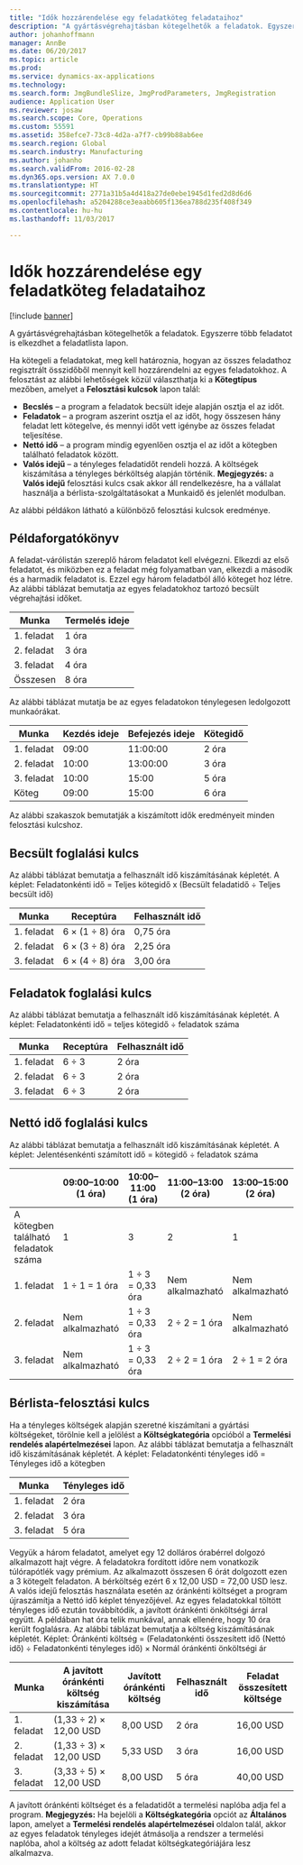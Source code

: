 ```yaml
---
title: "Idők hozzárendelése egy feladatköteg feladataihoz"
description: "A gyártásvégrehajtásban kötegelhetők a feladatok. Egyszerre több feladatot is elkezdhet a feladatlista lapon."
author: johanhoffmann
manager: AnnBe
ms.date: 06/20/2017
ms.topic: article
ms.prod: 
ms.service: dynamics-ax-applications
ms.technology: 
ms.search.form: JmgBundleSlize, JmgProdParameters, JmgRegistration
audience: Application User
ms.reviewer: josaw
ms.search.scope: Core, Operations
ms.custom: 55591
ms.assetid: 358efce7-73c8-4d2a-a7f7-cb99b88ab6ee
ms.search.region: Global
ms.search.industry: Manufacturing
ms.author: johanho
ms.search.validFrom: 2016-02-28
ms.dyn365.ops.version: AX 7.0.0
ms.translationtype: HT
ms.sourcegitcommit: 2771a31b5a4d418a27de0ebe1945d1fed2d8d6d6
ms.openlocfilehash: a5204288ce3eaabb605f136ea788d235f408f349
ms.contentlocale: hu-hu
ms.lasthandoff: 11/03/2017

---
```


# <a name="allocate-time-to-jobs-in-a-job-bundle"></a>Idők hozzárendelése egy feladatköteg feladataihoz

[!include [banner](../includes/banner.md)]

A gyártásvégrehajtásban kötegelhetők a feladatok. Egyszerre több feladatot is elkezdhet a feladatlista lapon.

Ha kötegeli a feladatokat, meg kell határoznia, hogyan az összes feladathoz regisztrált összidőből mennyit kell hozzárendelni az egyes feladatokhoz. A felosztást az alábbi lehetőségek közül választhatja ki a **Kötegtípus** mezőben, amelyet a **Felosztási kulcsok** lapon talál:

-   **Becslés** – a program a feladatok becsült ideje alapján osztja el az időt.
-   **Feladatok** – a program aszerint osztja el az időt, hogy összesen hány feladat lett kötegelve, és mennyi időt vett igénybe az összes feladat teljesítése.
-   **Nettó idő** – a program mindig egyenlően osztja el az időt a kötegben található feladatok között.
-   **Valós idejű** – a tényleges feladatidőt rendeli hozzá. A költségek kiszámítása a tényleges bérköltség alapján történik. **Megjegyzés:** a **Valós idejű** felosztási kulcs csak akkor áll rendelkezésre, ha a vállalat használja a bérlista-szolgáltatásokat a Munkaidő és jelenlét modulban.

Az alábbi példákon látható a különböző felosztási kulcsok eredménye.

## <a name="example-scenario"></a>Példaforgatókönyv
A feladat-várólistán szereplő három feladatot kell elvégezni. Elkezdi az első feladatot, és miközben ez a feladat még folyamatban van, elkezdi a második és a harmadik feladatot is. Ezzel egy három feladatból álló köteget hoz létre. Az alábbi táblázat bemutatja az egyes feladatokhoz tartozó becsült végrehajtási időket.

| Munka   | Termelés ideje |
|-------|-----------------|
| 1. feladat | 1 óra          |
| 2. feladat | 3 óra         |
| 3. feladat | 4 óra         |
| Összesen | 8 óra         |

Az alábbi táblázat mutatja be az egyes feladatokon ténylegesen ledolgozott munkaórákat.

| Munka    | Kezdés ideje | Befejezés ideje | Kötegidő |
|--------|------------|----------|-------------|
| 1. feladat  | 09:00      | 11:00:00    | 2 óra     |
| 2. feladat  | 10:00      | 13:00:00    | 3 óra     |
| 3. feladat  | 10:00      | 15:00    | 5 óra     |
| Köteg | 09:00      | 15:00    | 6 óra     |

Az alábbi szakaszok bemutatják a kiszámított idők eredményeit minden felosztási kulcshoz.

## <a name="estimation-allocation-key"></a>Becsült foglalási kulcs
Az alábbi táblázat bemutatja a felhasznált idő kiszámításának képletét. A képlet: Feladatonkénti idő = Teljes kötegidő x (Becsült feladatidő ÷ Teljes becsült idő)

| Munka   | Receptúra           | Felhasznált idő |
|-------|-------------------|----------------|
| 1. feladat | 6 × (1 ÷ 8) óra | 0,75 óra      |
| 2. feladat | 6 × (3 ÷ 8) óra | 2,25 óra     |
| 3. feladat | 6 × (4 ÷ 8) óra | 3,00 óra     |

## <a name="jobs-allocation-key"></a>Feladatok foglalási kulcs
Az alábbi táblázat bemutatja a felhasznált idő kiszámításának képletét. A képlet: Feladatonkénti idő = teljes kötegidő ÷ feladatok száma

| Munka   | Receptúra | Felhasznált idő |
|-------|---------|----------------|
| 1. feladat | 6 ÷ 3   | 2 óra        |
| 2. feladat | 6 ÷ 3   | 2 óra        |
| 3. feladat | 6 ÷ 3   | 2 óra        |

## <a name="net-time-allocation-key"></a>Nettó idő foglalási kulcs
Az alábbi táblázat bemutatja a felhasznált idő kiszámításának képletét. A képlet: Jelentésenkénti számított idő = kötegidő ÷ feladatok száma

|                              | 09:00–10:00 (1 óra) | 10:00–11:00 (1 óra) | 11:00–13:00 (2 óra) | 13:00–15:00 (2 óra) | Felhasznált idő |
|------------------------------|----------------------|----------------------|-----------------------|-----------------------|----------------|
| A kötegben található feladatok száma | 1                    | 3                    | 2                     | 1                     | Nem alkalmazható |
| 1. feladat                        | 1 ÷ 1 = 1 óra       | 1 ÷ 3 = 0,33 óra    | Nem alkalmazható        | Nem alkalmazható        | 1,33 óra     |
| 2. feladat                        | Nem alkalmazható       | 1 ÷ 3 = 0,33 óra    | 2 ÷ 2 = 1 óra        | Nem alkalmazható        | 1,33 óra     |
| 3. feladat                        | Nem alkalmazható       | 1 ÷ 3 = 0,33 óra    | 2 ÷ 2 = 1 óra        | 2 ÷ 1 = 2 óra       | 3,33 óra     |

## <a name="real-time-allocation-key"></a>Bérlista-felosztási kulcs
Ha a tényleges költségek alapján szeretné kiszámítani a gyártási költségeket, törölnie kell a jelölést a **Költségkategória** opcióból a **Termelési rendelés alapértelmezései** lapon. Az alábbi táblázat bemutatja a felhasznált idő kiszámításának képletét. A képlet: Feladatonkénti tényleges idő = Tényleges idő a kötegben

| Munka   | Tényleges idő |
|-------|-------------|
| 1. feladat | 2 óra     |
| 2. feladat | 3 óra     |
| 3. feladat | 5 óra     |

Vegyük a három feladatot, amelyet egy 12 dolláros órabérrel dolgozó alkalmazott hajt végre. A feladatokra fordított időre nem vonatkozik túlórapótlék vagy prémium. Az alkalmazott összesen 6 órát dolgozott ezen a 3 kötegelt feladaton. A bérköltség ezért 6 x 12,00 USD = 72,00 USD lesz. A valós idejű felosztás használata esetén az óránkénti költséget a program újraszámítja a Nettó idő képlet tényezőjével. Az egyes feladatokkal töltött tényleges idő ezután továbbítódik, a javított óránkénti önköltségi árral együtt. A példában hat óra telik munkával, annak ellenére, hogy 10 óra került foglalásra. Az alábbi táblázat bemutatja a költség kiszámításának képletét. Képlet: Óránkénti költség = (Feladatonkénti összesített idő (Nettó idő) ÷ Feladatonkénti tényleges idő) × Normál óránkénti önköltségi ár

| Munka   | A javított óránkénti költség kiszámítása | Javított óránkénti költség | Felhasznált idő | Feladat összesített költsége |
|-------|----------------------------------------|-------------------------|----------------|-------------------|
| 1. feladat | (1,33 ÷ 2) × 12,00 USD                 | 8,00 USD                | 2 óra        | 16,00 USD         |
| 2. feladat | (1,33 ÷ 3) × 12,00 USD                 | 5,33 USD                | 3 óra        | 16,00 USD         |
| 3. feladat | (3,33 ÷ 5) × 12,00 USD                 | 8,00 USD                | 5 óra        | 40,00 USD         |

A javított óránkénti költséget és a feladatidőt a termelési naplóba adja fel a program. **Megjegyzés:** Ha bejelöli a **Költségkategória** opciót az **Általános** lapon, amelyet a **Termelési rendelés alapértelmezései** oldalon talál, akkor az egyes feladatok tényleges idejét átmásolja a rendszer a termelési naplóba, ahol a költség az adott feladat költségkategóriájára lesz alkalmazva.




